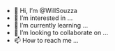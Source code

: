- 👋 Hi, I’m @WillSouzza
- 👀 I’m interested in ...
- 🌱 I’m currently learning ...
- 💞️ I’m looking to collaborate on ...
- 📫 How to reach me ...

<!---
WillSouzza/WillSouzza is a ✨ special ✨ repository because its `README.md` (this file) appears on your GitHub profile.
You can click the Preview link to take a look at your changes.
--->
